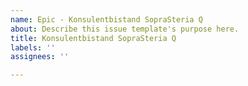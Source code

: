 ```yaml
---
name: Epic - Konsulentbistand SopraSteria Q
about: Describe this issue template's purpose here.
title: Konsulentbistand SopraSteria Q
labels: ''
assignees: ''

---
```



